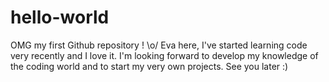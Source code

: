 # hello-world
OMG my first Github repository ! \o/ 
Eva here, I've started learning code very recently and I love it. I'm looking forward to develop my knowledge of the coding world and to start my very own projects. 
See you later :) 
